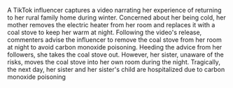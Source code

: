 A TikTok influencer captures a video narrating her experience of returning to her rural family home during winter. Concerned about her being cold, her mother removes the electric heater from her room and replaces it with a coal stove to keep her warm at night. Following the video's release, commenters advise the influencer to remove the coal stove from her room at night to avoid carbon monoxide poisoning. Heeding the advice from her followers, she takes the coal stove out. However, her sister, unaware of the risks, moves the coal stove into her own room during the night. Tragically, the next day, her sister and her sister's child are hospitalized due to carbon monoxide poisoning
